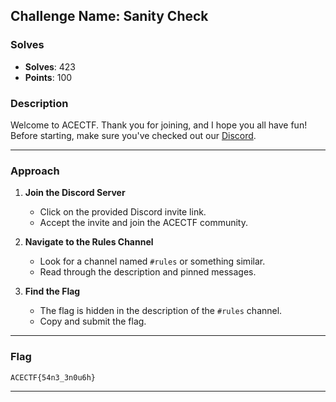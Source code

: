 ## **Challenge Name: Sanity Check**

### **Solves**
- **Solves**: 423
- **Points**: 100  

### **Description**

Welcome to ACECTF. Thank you for joining, and I hope you all have fun! Before starting, make sure you've checked out our [Discord](https://discord.com/invite/BWYPxRQPSd).

---

### **Approach**

1. **Join the Discord Server**  
   - Click on the provided Discord invite link.
   - Accept the invite and join the ACECTF community.

2. **Navigate to the Rules Channel**  
   - Look for a channel named `#rules` or something similar.
   - Read through the description and pinned messages.

3. **Find the Flag**  
   - The flag is hidden in the description of the `#rules` channel.
   - Copy and submit the flag.

---

### **Flag**
```
ACECTF{54n3_3n0u6h}
```
---

